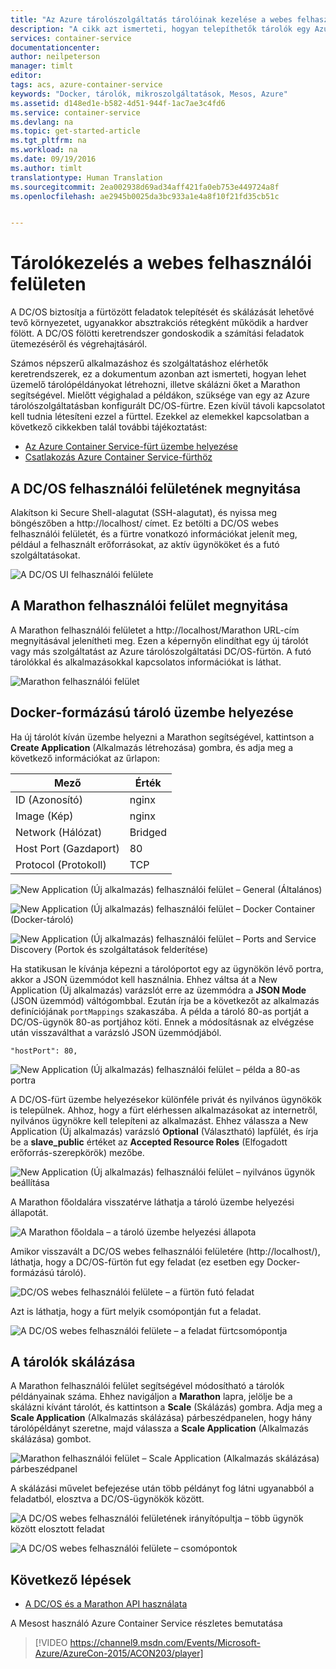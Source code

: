```yaml
---
title: "Az Azure tárolószolgáltatás tárolóinak kezelése a webes felhasználói felületen | Microsoft Docs"
description: "A cikk azt ismerteti, hogyan telepíthetők tárolók egy Azure tárolószolgáltatásba a Marathon webes felhasználói felület segítségével."
services: container-service
documentationcenter: 
author: neilpeterson
manager: timlt
editor: 
tags: acs, azure-container-service
keywords: "Docker, tárolók, mikroszolgáltatások, Mesos, Azure"
ms.assetid: d148ed1e-b582-4d51-944f-1ac7ae3c4fd6
ms.service: container-service
ms.devlang: na
ms.topic: get-started-article
ms.tgt_pltfrm: na
ms.workload: na
ms.date: 09/19/2016
ms.author: timlt
translationtype: Human Translation
ms.sourcegitcommit: 2ea002938d69ad34aff421fa0eb753e449724a8f
ms.openlocfilehash: ae2945b0025da3bc933a1e4a8f10f21fd35cb51c


---
```

# <a name="container-management-through-the-web-ui"></a>Tárolókezelés a webes felhasználói felületen
A DC/OS biztosítja a fürtözött feladatok telepítését és skálázását lehetővé tevő környezetet, ugyanakkor absztrakciós rétegként működik a hardver fölött. A DC/OS fölötti keretrendszer gondoskodik a számítási feladatok ütemezéséről és végrehajtásáról.

Számos népszerű alkalmazáshoz és szolgáltatáshoz elérhetők keretrendszerek, ez a dokumentum azonban azt ismerteti, hogyan lehet üzemelő tárolópéldányokat létrehozni, illetve skálázni őket a Marathon segítségével. Mielőtt végighalad a példákon, szüksége van egy az Azure tárolószolgáltatásban konfigurált DC/OS-fürtre. Ezen kívül távoli kapcsolatot kell tudnia létesíteni ezzel a fürttel. Ezekkel az elemekkel kapcsolatban a következő cikkekben talál további tájékoztatást:

* [Az Azure Container Service-fürt üzembe helyezése](container-service-deployment.md)
* [Csatlakozás Azure Container Service-fürthöz](container-service-connect.md)

## <a name="explore-the-dcos-ui"></a>A DC/OS felhasználói felületének megnyitása
Alakítson ki  Secure Shell-alagutat (SSH-alagutat), és nyissa meg böngészőben a http://localhost/ címet. Ez betölti a DC/OS webes felhasználói felületét, és a fürtre vonatkozó információkat jelenít meg, például a felhasznált erőforrásokat, az aktív ügynököket és a futó szolgáltatásokat.

![A DC/OS UI felhasználói felülete](media/dcos/dcos2.png)

## <a name="explore-the-marathon-ui"></a>A Marathon felhasználói felület megnyitása
A Marathon felhasználói felületet a http://localhost/Marathon URL-cím megnyitásával jelenítheti meg. Ezen a képernyőn elindíthat egy új tárolót vagy más szolgáltatást az Azure tárolószolgáltatási DC/OS-fürtön. A futó tárolókkal és alkalmazásokkal kapcsolatos információkat is láthat.  

![Marathon felhasználói felület](media/dcos/dcos3.png)

## <a name="deploy-a-dockerformatted-container"></a>Docker-formázású tároló üzembe helyezése
Ha új tárolót kíván üzembe helyezni a Marathon segítségével, kattintson a **Create Application** (Alkalmazás létrehozása) gombra, és adja meg a következő információkat az űrlapon:

| Mező | Érték |
| --- | --- |
| ID (Azonosító) |nginx |
| Image (Kép) |nginx |
| Network (Hálózat) |Bridged |
| Host Port (Gazdaport) |80 |
| Protocol (Protokoll) |TCP |

![New Application (Új alkalmazás) felhasználói felület – General (Általános)](media/dcos/dcos4.png)

![New Application (Új alkalmazás) felhasználói felület – Docker Container (Docker-tároló)](media/dcos/dcos5.png)

![New Application (Új alkalmazás) felhasználói felület – Ports and Service Discovery (Portok és szolgáltatások felderítése)](media/dcos/dcos6.png)

Ha statikusan le kívánja képezni a tárolóportot egy az ügynökön lévő portra, akkor a JSON üzemmódot kell használnia. Ehhez váltsa át a New Application (Új alkalmazás) varázslót erre az üzemmódra a **JSON Mode** (JSON üzemmód) váltógombbal. Ezután írja be a következőt az alkalmazás definíciójának `portMappings` szakaszába. A példa a tároló 80-as portját a DC/OS-ügynök 80-as portjához köti. Ennek a módosításnak az elvégzése után visszaválthat a varázsló JSON üzemmódjából.

```none
"hostPort": 80,
```

![New Application (Új alkalmazás) felhasználói felület – példa a 80-as portra](media/dcos/dcos13.png)

A DC/OS-fürt üzembe helyezésekor különféle privát és nyilvános ügynökök is települnek. Ahhoz, hogy a fürt elérhessen alkalmazásokat az internetről, nyilvános ügynökre kell telepíteni az alkalmazást. Ehhez válassza a New Application (Új alkalmazás) varázsló **Optional** (Választható) lapfülét, és írja be a **slave_public** értéket az **Accepted Resource Roles** (Elfogadott erőforrás-szerepkörök) mezőbe.

![New Application (Új alkalmazás) felhasználói felület – nyilvános ügynök beállítása](media/dcos/dcos14.png)

A Marathon főoldalára visszatérve láthatja a tároló üzembe helyezési állapotát.

![A Marathon főoldala – a tároló üzembe helyezési állapota](media/dcos/dcos7.png)

Amikor visszavált a DC/OS webes felhasználói felületére (http://localhost/), láthatja, hogy a DC/OS-fürtön fut egy feladat (ez esetben egy Docker-formázású tároló).

![DC/OS webes felhasználói felülete – a fürtön futó feladat](media/dcos/dcos8.png)

Azt is láthatja, hogy a fürt melyik csomópontján fut a feladat.

![A DC/OS webes felhasználói felülete – a feladat fürtcsomópontja](media/dcos/dcos9.png)

## <a name="scale-your-containers"></a>A tárolók skálázása
A Marathon felhasználói felület segítségével módosítható a tárolók példányainak száma. Ehhez navigáljon a **Marathon** lapra, jelölje be a skálázni kívánt tárolót, és kattintson a **Scale** (Skálázás) gombra. Adja meg a **Scale Application** (Alkalmazás skálázása) párbeszédpanelen, hogy hány tárolópéldányt szeretne, majd válassza a **Scale Application** (Alkalmazás skálázása) gombot.

![Marathon felhasználói felület – Scale Application (Alkalmazás skálázása) párbeszédpanel](media/dcos/dcos10.png)

A skálázási művelet befejezése után több példányt fog látni ugyanabból a feladatból, elosztva a DC/OS-ügynökök között.

![A DC/OS webes felhasználói felületének irányítópultja – több ügynök között elosztott feladat](media/dcos/dcos11.png)

![A DC/OS webes felhasználói felülete – csomópontok](media/dcos/dcos12.png)

## <a name="next-steps"></a>Következő lépések
* [A DC/OS és a Marathon API használata](container-service-mesos-marathon-rest.md)

A Mesost használó Azure Container Service részletes bemutatása

> [!VIDEO https://channel9.msdn.com/Events/Microsoft-Azure/AzureCon-2015/ACON203/player]
> 
> 




<!--HONumber=Nov16_HO2-->


